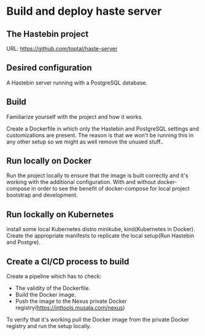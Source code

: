 # Build and deploy haste server

## The Hastebin project

URL: https://github.com/toptal/haste-server

## Desired configuration

A Hastebin server running with a PostgreSQL database.

## Build

Familiarize yourself with the project and how it works.

Create a Dockerfile in which only the Hastebin and PostgreSQL settings and customizations are present.
The reason is that we won't be running this in any other setup so we might as well remove the unused stuff..

## Run locally on Docker

Run the project locally to ensure that the image is built correctly and it's working with the additional configuration.
With and without docker-compose in order to see the benefit of docker-compose for local project bootstrap and development.

## Run lockally on Kubernetes

install some local Kubernetes distro minikube, kind(Kubernetes in Docker).
Create the appropriate manifests to replicate the local setup(Run Hastebin and Postgre).

## Create a CI/CD process to build

Create a pipeline which has to check:
- The validity of the Dockerfile.
- Build the Docker image.
- Push the image to the Nexus private Docker registry(https://inttools.musala.com/nexus)

To verify that it's working pull the Docker image from the private Docker registry and run the setup locally.
